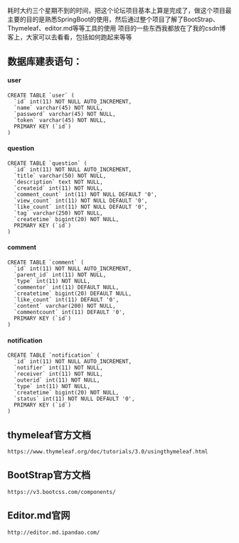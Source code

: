 耗时大约三个星期不到的时间，把这个论坛项目基本上算是完成了，做这个项目最主要的目的是熟悉SpringBoot的使用，然后通过整个项目了解了BootStrap、Thymeleaf、editor.md等等工具的使用
项目的一些东西我都放在了我的csdn博客上，大家可以去看看，包括如何跑起来等等


## 数据库建表语句：
#### user
```$user建表语句
CREATE TABLE `user` (
  `id` int(11) NOT NULL AUTO_INCREMENT,
  `name` varchar(45) NOT NULL,
  `password` varchar(45) NOT NULL,
  `token` varchar(45) NOT NULL,
  PRIMARY KEY (`id`)
)
```

#### question
```$question建表语句
CREATE TABLE `question` (
  `id` int(11) NOT NULL AUTO_INCREMENT,
  `title` varchar(50) NOT NULL,
  `description` text NOT NULL,
  `createid` int(11) NOT NULL,
  `comment_count` int(11) NOT NULL DEFAULT '0',
  `view_count` int(11) NOT NULL DEFAULT '0',
  `like_count` int(11) NOT NULL DEFAULT '0',
  `tag` varchar(250) NOT NULL,
  `createtime` bigint(20) NOT NULL,
  PRIMARY KEY (`id`)
) 
```
#### comment
```$user建表语句
CREATE TABLE `comment` (
  `id` int(11) NOT NULL AUTO_INCREMENT,
  `parent_id` int(11) NOT NULL,
  `type` int(11) NOT NULL,
  `commentor` int(11) DEFAULT NULL,
  `createtime` bigint(20) DEFAULT NULL,
  `like_count` int(11) DEFAULT '0',
  `content` varchar(200) NOT NULL,
  `commentcount` int(11) DEFAULT '0',
  PRIMARY KEY (`id`)
) 
```
#### notification
```$notification建表语句
CREATE TABLE `notification` (
  `id` int(11) NOT NULL AUTO_INCREMENT,
  `notifier` int(11) NOT NULL,
  `receiver` int(11) NOT NULL,
  `outerid` int(11) NOT NULL,
  `type` int(11) NOT NULL,
  `createtime` bigint(20) NOT NULL,
  `status` int(11) NOT NULL DEFAULT '0',
  PRIMARY KEY (`id`)
) 
```

## thymeleaf官方文档
```
https://www.thymeleaf.org/doc/tutorials/3.0/usingthymeleaf.html
```
## BootStrap官方文档
```
https://v3.bootcss.com/components/
```
## Editor.md官网
```
http://editor.md.ipandao.com/
```
